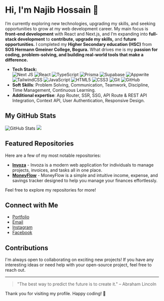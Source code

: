 # Hi, I'm Najib Hossain 👋

I’m currently exploring new technologies, upgrading my skills, and seeking opportunities to grow at my web development career. My main focus is **front-end development** with React and Next.js, and I’m expanding into **full-stack development** to **contribute,** **upgrade my skills,** and **future opportunities.**
I completed my **Higher Secondary education (HSC)** from **SOS Hermann Gmeiner College, Bogura.** What drives me is my **passion for coding, problem-solving, and building real-world tools that make a difference.**


- **Tech Stack:** <br/>
  ![Next JS](https://img.shields.io/badge/Next-black?style=for-the-badge&logo=next.js&logoColor=white)   ![React](https://img.shields.io/badge/react-%2320232a.svg?style=for-the-badge&logo=react&logoColor=%2361DAFB)   ![TypeScript](https://img.shields.io/badge/typescript-%23007ACC.svg?style=for-the-badge&logo=typescript&logoColor=white)   ![Prisma](https://img.shields.io/badge/Prisma-3982CE?style=for-the-badge&logo=Prisma&logoColor=white)   ![Supabase](https://img.shields.io/badge/Supabase-3ECF8E?style=for-the-badge&logo=supabase&logoColor=white)   ![Appwrite](https://img.shields.io/badge/Appwrite-%23FD366E.svg?style=for-the-badge&logo=appwrite&logoColor=white)   ![TailwindCSS](https://img.shields.io/badge/tailwindcss-%2338B2AC.svg?style=for-the-badge&logo=tailwind-css&logoColor=white)   ![JavaScript](https://img.shields.io/badge/javascript-%23323330.svg?style=for-the-badge&logo=javascript&logoColor=%23F7DF1E)   ![HTML5](https://img.shields.io/badge/html5-%23E34F26.svg?style=for-the-badge&logo=html5&logoColor=white)   ![CSS3](https://img.shields.io/badge/css3-%231572B6.svg?style=for-the-badge&logo=css3&logoColor=white)   ![Git](https://img.shields.io/badge/git-%23F05033.svg?style=for-the-badge&logo=git&logoColor=white)   ![GitHub](https://img.shields.io/badge/github-%23121011.svg?style=for-the-badge&logo=github&logoColor=white)
- **Soft Skills**: Problem Solving, Communication, Teamwork, Discipline, Time Management, Continuous Learning.
- **Additional expertise**: App Router, SSR, SSG, API Route & REST API Integration, Context API, User Authentication, Responsive Design.


## My GitHub Stats

![GitHub Stats](https://github-readme-stats.vercel.app/api?username=NajibHos&show_icons=true&hide_title=true&count_private=true&hide=prs&theme=radical)
![](https://github-readme-stats.vercel.app/api/top-langs/?username=NajibHos&theme=dark&hide_border=false&include_all_commits=false&count_private=false&layout=compact)


## Featured Repositories

Here are a few of my most notable repositories:

- [**Invoza**](https://github.com/NajibHos/Invoza) - Invoza is a modern web application for individuals to manage projects, invoices, and tasks all in one place.
- [**MoneyFlow**](https://github.com/NajibHos/MoneyFlow) - MoneyFlow is a simple and intuitive income, expense, and savings tracker designed to help you manage your finances effortlessly. 


Feel free to explore my repositories for more!

## Connect with Me

- [Portfolio](https://najibdev.vercel.app)
- [Email](mailto:najibhossn@gmail.com)
- [Instagram](https://www.instagram.com/najib__hos)
- [Facebook](https://www.facebook.com/profile.php?id=61576005703711)


## Contributions

I'm always open to collaborating on exciting new projects! If you have any interesting ideas or need help with your open-source project, feel free to reach out.

---

> "The best way to predict the future is to create it." – Abraham Lincoln

Thank you for visiting my profile. Happy coding! 🚀
